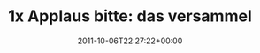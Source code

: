 ---
retweeted: false
source: <a href="http://twitter.com/download/android" rel="nofollow">Twitter for Android</a>
entities:
  hashtags: []
  symbols: []
  user_mentions:
  - name: PyConDE & PyData Berlin
    screen_name: PyConDE
    indices:
    - '34'
    - '42'
    id_str: '205425101'
    id: '205425101'
  urls:
  - url: http://t.co/c97dqDdr
    expanded_url: http://yfrog.com/obngscj
    display_url: yfrog.com/obngscj
    indices:
    - '67'
    - '87'
display_text_range:
- '0'
- '87'
favorite_count: '0'
id_str: '122075502411399170'
truncated: false
retweet_count: '0'
id: '122075502411399170'
possibly_sensitive: false
created_at: Thu Oct 06 22:27:22 +0000 2011
favorited: false
full_text: '1x Applaus bitte: das versammelte [@PyConDe](https://twitter.com/PyConDe)
  Team im Krystallpalast.'
lang: de
quote_url: http://yfrog.com/obngscj
tags:
- pesos:twitter
date: '2011-10-06T22:27:22+00:00'
src: https://twitter.com/bascht/status/122075502411399170
original_url: https://twitter.com/bascht/status/122075502411399170
type: twitter_tweet
text: '1x Applaus bitte: das versammelte [@PyConDe](https://twitter.com/PyConDe) Team
  im Krystallpalast.'
title: '1x Applaus bitte: das versammel'

---